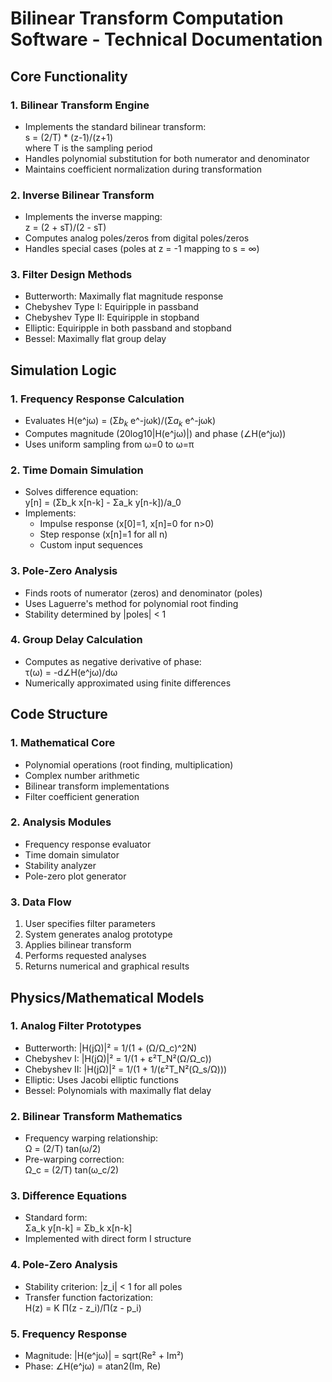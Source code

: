 # Bilinear Transform Computation Software - Technical Documentation

## Core Functionality

### 1. Bilinear Transform Engine
- Implements the standard bilinear transform:  
  s = (2/T) * (z-1)/(z+1)  
  where T is the sampling period
- Handles polynomial substitution for both numerator and denominator
- Maintains coefficient normalization during transformation

### 2. Inverse Bilinear Transform
- Implements the inverse mapping:  
  z = (2 + sT)/(2 - sT)
- Computes analog poles/zeros from digital poles/zeros
- Handles special cases (poles at z = -1 mapping to s = ∞)

### 3. Filter Design Methods
- Butterworth: Maximally flat magnitude response
- Chebyshev Type I: Equiripple in passband
- Chebyshev Type II: Equiripple in stopband
- Elliptic: Equiripple in both passband and stopband
- Bessel: Maximally flat group delay

## Simulation Logic

### 1. Frequency Response Calculation
- Evaluates H(e^jω) = (Σ$b_k$ e^-jωk)/(Σ$a_k$ e^-jωk)
- Computes magnitude (20log10|H(e^jω)|) and phase (∠H(e^jω))
- Uses uniform sampling from ω=0 to ω=π

### 2. Time Domain Simulation
- Solves difference equation:  
  y[n] = (Σb_k x[n-k] - Σa_k y[n-k])/a_0
- Implements:
  - Impulse response (x[0]=1, x[n]=0 for n>0)
  - Step response (x[n]=1 for all n)
  - Custom input sequences

### 3. Pole-Zero Analysis
- Finds roots of numerator (zeros) and denominator (poles)
- Uses Laguerre's method for polynomial root finding
- Stability determined by |poles| < 1

### 4. Group Delay Calculation
- Computes as negative derivative of phase:  
  τ(ω) = -d∠H(e^jω)/dω
- Numerically approximated using finite differences

## Code Structure

### 1. Mathematical Core
- Polynomial operations (root finding, multiplication)
- Complex number arithmetic
- Bilinear transform implementations
- Filter coefficient generation

### 2. Analysis Modules
- Frequency response evaluator
- Time domain simulator
- Stability analyzer
- Pole-zero plot generator

### 3. Data Flow
1. User specifies filter parameters
2. System generates analog prototype
3. Applies bilinear transform
4. Performs requested analyses
5. Returns numerical and graphical results

## Physics/Mathematical Models

### 1. Analog Filter Prototypes
- Butterworth: |H(jΩ)|² = 1/(1 + (Ω/Ω_c)^2N)
- Chebyshev I: |H(jΩ)|² = 1/(1 + ε²T_N²(Ω/Ω_c))
- Chebyshev II: |H(jΩ)|² = 1/(1 + 1/(ε²T_N²(Ω_s/Ω)))
- Elliptic: Uses Jacobi elliptic functions
- Bessel: Polynomials with maximally flat delay

### 2. Bilinear Transform Mathematics
- Frequency warping relationship:  
  Ω = (2/T) tan(ω/2)
- Pre-warping correction:  
  Ω_c = (2/T) tan(ω_c/2)

### 3. Difference Equations
- Standard form:  
  Σa_k y[n-k] = Σb_k x[n-k]
- Implemented with direct form I structure

### 4. Pole-Zero Analysis
- Stability criterion: |z_i| < 1 for all poles
- Transfer function factorization:  
  H(z) = K Π(z - z_i)/Π(z - p_i)

### 5. Frequency Response
- Magnitude: |H(e^jω)| = sqrt(Re² + Im²)
- Phase: ∠H(e^jω) = atan2(Im, Re)
